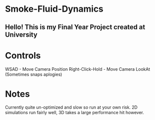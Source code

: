 # Smoke-Fluid-Dynamics

## Hello! This is my Final Year Project created at University

# Controls
WSAD - Move Camera Position
Right-Click-Hold - Move Camera LookAt (Sometimes snaps aplogies)

# Notes
Currently quite un-optimized and slow so run at your own risk. 2D simulations run fairly well, 3D takes a large performance hit however.

